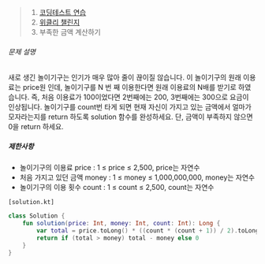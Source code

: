 > 1. [코딩테스트 연습](https://school.programmers.co.kr/learn/challenges)
> 2. [위클리 챌린지](https://school.programmers.co.kr/learn/challenges)
> 3. 부족한 금액 계산하기



###### 문제 설명

새로 생긴 놀이기구는 인기가 매우 많아 줄이 끊이질 않습니다. 이 놀이기구의 원래 이용료는 price원 인데, 놀이기구를 N 번 째 이용한다면 원래 이용료의 N배를 받기로 하였습니다. 즉, 처음 이용료가 100이었다면 2번째에는 200, 3번째에는 300으로 요금이 인상됩니다.
놀이기구를 count번 타게 되면 현재 자신이 가지고 있는 금액에서 얼마가 모자라는지를 return 하도록 solution 함수를 완성하세요.
단, 금액이 부족하지 않으면 0을 return 하세요.

##### 제한사항

- 놀이기구의 이용료 price : 1 ≤ price ≤ 2,500, price는 자연수
- 처음 가지고 있던 금액 money : 1 ≤ money ≤ 1,000,000,000, money는 자연수
- 놀이기구의 이용 횟수 count : 1 ≤ count ≤ 2,500, count는 자연수



`[solution.kt]`

```kotlin
class Solution {
    fun solution(price: Int, money: Int, count: Int): Long {
        var total = price.toLong() * ((count * (count + 1)) / 2).toLong()
        return if (total > money) total - money else 0
    }
}
```


